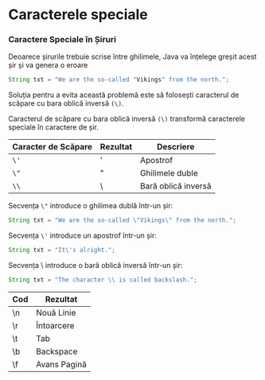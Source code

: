 # Caracterele speciale 

### Caractere Speciale în Șiruri

Deoarece șirurile trebuie scrise între ghilimele, Java va înțelege greșit acest șir și va genera o eroare

```java
String txt = "We are the so-called "Vikings" from the north.";
```

Soluția pentru a evita această problemă este să folosești caracterul de scăpare cu bara oblică inversă `(\)`.

Caracterul de scăpare cu bara oblică inversă `(\)` transformă caracterele speciale în caractere de șir.

| Caracter de Scăpare | Rezultat | Descriere                |
|----------------------|----------|--------------------------|
| `\'`                   | '        | Apostrof                 |
| `\"`                   | "        | Ghilimele duble          |
|` \\ `                  | \        | Bară oblică inversă      |

Secvența `\"` introduce o ghilimea dublă într-un șir:

```java
String txt = "We are the so-called \"Vikings\" from the north.";
```

Secvența `\'` introduce un apostrof într-un șir:

```java
String txt = "It\'s alright.";
```

Secvența \\ introduce o bară oblică inversă într-un șir:


```java
String txt = "The character \\ is called backslash.";
```

| Cod   | Rezultat         |
|-------|------------------|
| \n    | Nouă Linie       |
| \r    | Întoarcere        |
| \t    | Tab              |
| \b    | Backspace        |
| \f    | Avans Pagină     |
